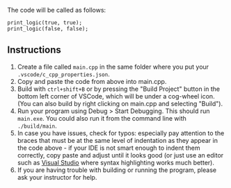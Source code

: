 The code will be called as follows:
```
print_logic(true, true);
print_logic(false, false);
```

## Instructions

1. Create a file called `main.cpp` in the same folder where you put your `.vscode/c_cpp_properties.json`.
2. Copy and paste the code from above into main.cpp.
3. Build with `ctrl+shift+B` or by pressing the "Build Project" button in the bottom left corner of VSCode, which will be under a cog-wheel icon. (You can also build by right clicking on main.cpp and selecting "Build").
4. Run your program using Debug > Start Debugging. This should run `main.exe`. You could also run it from the command line with `./build/main`.
5. In case you have issues, check for typos: especially pay attention to the braces that must be at the same level of indentation as they appear in the code above - if your IDE is not smart enough to indent them correctly, copy paste and adjust until it looks good (or just use an editor such as [Visual Studio](https://visualstudio.microsoft.com/vs/) where syntax highlighting works much better).
6. If you are having trouble with building or running the program, please ask your instructor for help.

